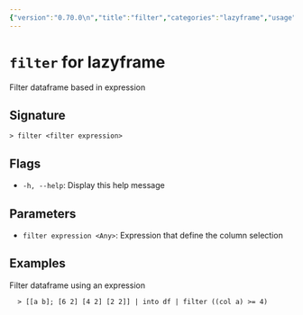 ```yaml
---
{"version":"0.70.0\n","title":"filter","categories":"lazyframe","usage":"Filter dataframe based in expression\n"}
---
```

<!-- THIS FILE IS GENERATED BY update_book_commands.cjs USING NUSHELL'S HELP COMMANDS.
REFRAIN FROM EDITING IT MANUALLY.-->
# <code>filter</code> for lazyframe

<div class='command-title'>Filter dataframe based in expression</div>

## Signature

```> filter <filter expression>```

## Flags

 * ```-h, --help```: Display this help message
## Parameters

 * ```filter expression <Any>```: Expression that define the column selection
## Examples

  Filter dataframe using an expression
```shell
  > [[a b]; [6 2] [4 2] [2 2]] | into df | filter ((col a) >= 4)
```


